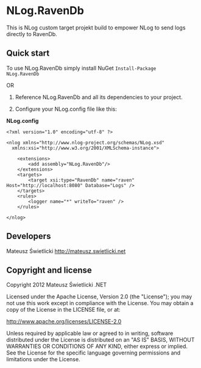 ﻿NLog.RavenDb
=================

This is NLog custom target projekt build to empower NLog to send logs directly to RavenDb. 

Quick start
-----------

To use NLog.RavenDb simply install NuGet 
<code>Install-Package NLog.RavenDb</code>

OR

1.	Reference NLog.RavenDb and all its dependencies to your project.

2.	Configure your NLog.config file like this:

**NLog.config**

	<?xml version="1.0" encoding="utf-8" ?>

	<nlog xmlns="http://www.nlog-project.org/schemas/NLog.xsd"
      xmlns:xsi="http://www.w3.org/2001/XMLSchema-instance">

		<extensions>
			<add assembly="NLog.RavenDb"/>
		</extensions>
		<targets>
			<target xsi:type="RavenDb" name="raven" Host="http://localhost:8080" Database="Logs" />
		</targets>
		<rules>
			<logger name="*" writeTo="raven" />
		</rules>

	</nlog>


Developers
----------

Mateusz Świetlicki
http://mateusz.swietlicki.net

Copyright and license
---------------------

Copyright 2012 Mateusz Świetlicki .NET

Licensed under the Apache License, Version 2.0 (the "License");
you may not use this work except in compliance with the License.
You may obtain a copy of the License in the LICENSE file, or at:

   http://www.apache.org/licenses/LICENSE-2.0

Unless required by applicable law or agreed to in writing, software
distributed under the License is distributed on an "AS IS" BASIS,
WITHOUT WARRANTIES OR CONDITIONS OF ANY KIND, either express or implied.
See the License for the specific language governing permissions and
limitations under the License.